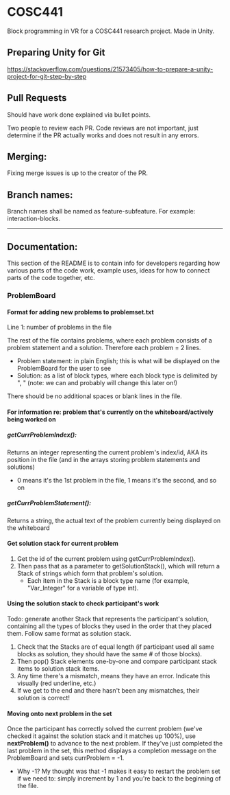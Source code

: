# COSC441
Block programming in VR for a COSC441 research project. Made in Unity. 

## Preparing Unity for Git 
https://stackoverflow.com/questions/21573405/how-to-prepare-a-unity-project-for-git-step-by-step

## Pull Requests 

Should have work done explained via bullet points. 

Two people to review each PR. Code reviews are not important, just determine if the PR actually works and does not result in any errors. 

## Merging: 

Fixing merge issues is up to the creator of the PR.

## Branch names: 

Branch names shall be named as feature-subfeature. For example: interaction-blocks. 

---

## Documentation:

This section of the README is to contain info for developers regarding how various parts of the code work, example uses, ideas for how to connect parts of the code together, etc.

### ProblemBoard

#### Format for adding new problems to problemset.txt

Line 1: number of problems in the file

The rest of the file contains problems, where each problem consists of a problem statement and a solution. Therefore each problem = 2 lines.

- Problem statement: in plain English; this is what will be displayed on the ProblemBoard for the user to see
- Solution: as a list of block types, where each block type is delimited by ", " (note: we can and probably will change this later on!)

There should be no additional spaces or blank lines in the file.

#### For information re: problem that's currently on the whiteboard/actively being worked on

##### getCurrProblemIndex(): 
Returns an integer representing the current problem's index/id, AKA its position in the file (and in the arrays storing problem statements and solutions)
- 0 means it's the 1st problem in the file, 1 means it's the second, and so on

##### getCurrProblemStatement(): 
Returns a string, the actual text of the problem currently being displayed on the whiteboard

#### Get solution stack for current problem

1. Get the id of the current problem using getCurrProblemIndex().
2. Then pass that as a parameter to getSolutionStack(), which will return a Stack of strings which form that problem's solution.
   - Each item in the Stack is a block type name (for example, "Var_Integer" for a variable of type int).

#### Using the solution stack to check participant's work

Todo: generate another Stack that represents the participant's solution, containing all the types of blocks they used in the order that they placed them. Follow same format as solution stack.

1. Check that the Stacks are of equal length (if participant used all same blocks as solution, they should have the same # of those blocks).
2. Then pop() Stack elements one-by-one and compare participant stack items to solution stack items.
3. Any time there's a mismatch, means they have an error. Indicate this visually (red underline, etc.)
4. If we get to the end and there hasn't been any mismatches, their solution is correct!

#### Moving onto next problem in the set

Once the participant has correctly solved the current problem (we've checked it against the solution stack and it matches up 100%), use **nextProblem()** to advance to the next problem. If they've just completed the last problem in the set, this method displays a completion message on the ProblemBoard and sets currProblem = -1. 

- Why -1? My thought was that -1 makes it easy to restart the problem set if we need to: simply increment by 1 and you're back to the beginning of the file.